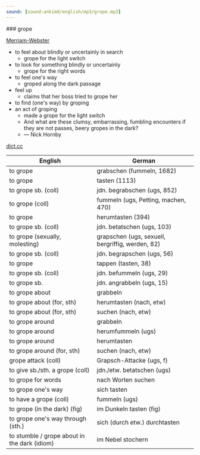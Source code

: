 ```yaml
---
sound: [sound:ankimd/english/mp3/grope.mp3]
---
```


\### grope

[Merriam-Webster](https://www.merriam-webster.com/dictionary/grope)

- to feel about blindly or uncertainly in search
    - grope for the light switch
- to look for something blindly or uncertainly
    - grope for the right words
- to feel one's way
    - groped along the dark passage
- feel up
    - claims that her boss tried to grope her
- to find (one's way) by groping
- an act of groping
    - made a grope for the light switch
    - And what are these clumsy, embarrassing, fumbling encounters if they are not passes, beery gropes in the dark?
    - — Nick Hornby

[dict.cc](https://www.dict.cc/grope)

| English        | German       |
| -------------- | ------------ |
| to grope | grabschen (fummeln, 1682) |
| to grope | tasten (1113) |
| to grope sb. (coll) | jdn. begrabschen (ugs, 852) |
| to grope (coll) | fummeln (ugs, Petting, machen, 470) |
| to grope | herumtasten (394) |
| to grope sb. (coll) | jdn. betatschen (ugs, 103) |
| to grope (sexually, molesting) | grapschen (ugs, sexuell, bergriffig, werden, 82) |
| to grope sb. (coll) | jdn. begrapschen (ugs, 56) |
| to grope | tappen (tasten, 38) |
| to grope sb. (coll) | jdn. befummeln (ugs, 29) |
| to grope sb. | jdn. angrabbeln (ugs, 15) |
| to grope about | grabbeln |
| to grope about (for, sth) | herumtasten (nach, etw) |
| to grope about (for, sth) | suchen (nach, etw) |
| to grope around | grabbeln |
| to grope around | herumfummeln (ugs) |
| to grope around | herumtasten |
| to grope around (for, sth) | suchen (nach, etw) |
| grope attack (coll) | Grapsch-Attacke (ugs, f) |
| to give sb./sth. a grope (coll) | jdn./etw. betatschen (ugs) |
| to grope for words | nach Worten suchen |
| to grope one's way | sich tasten |
| to have a grope (coll) | fummeln (ugs) |
| to grope (in the dark) (fig) | im Dunkeln tasten (fig) |
| to grope one's way through (sth.) | sich (durch etw.) durchtasten |
| to stumble / grope about in the dark (idiom) | im Nebel stochern |
